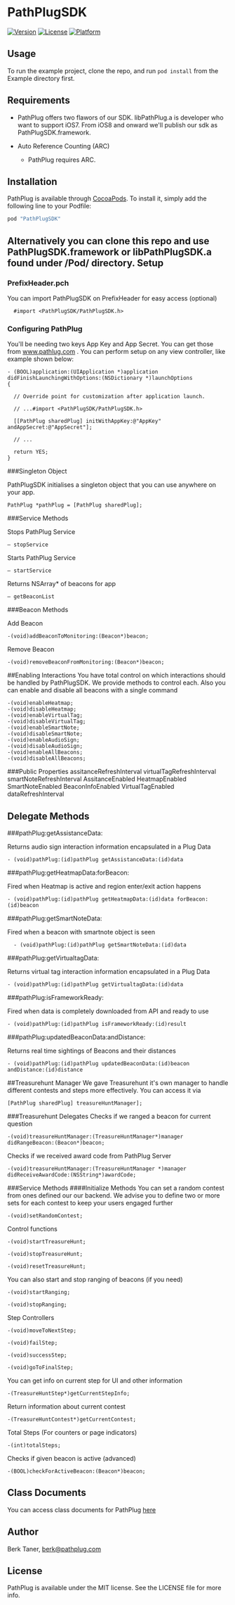 # PathPlugSDK


[![Version](https://img.shields.io/cocoapods/v/PathPlugSDK.svg?style=flat)](http://cocoapods.org/pods/PathPlugSDK)
[![License](https://img.shields.io/cocoapods/l/PathPlugSDK.svg?style=flat)](http://cocoapods.org/pods/PathPlugSDK)
[![Platform](https://img.shields.io/cocoapods/p/PathPlugSDK.svg?style=flat)](http://cocoapods.org/pods/PathPlugSDK)

## Usage

To run the example project, clone the repo, and run `pod install` from the Example directory first.

## Requirements
- PathPlug offers two flawors of our SDK. 
libPathPlug.a is developer who want to support iOS7.  From iOS8 and onward we'll publish our sdk as PathPlugSDK.framework.

- Auto Reference Counting (ARC)

  - PathPlug requires ARC.

## Installation

PathPlug is available through [CocoaPods](http://cocoapods.org). To install
it, simply add the following line to your Podfile:

```ruby
pod "PathPlugSDK"
```

Alternatively you can clone this repo and use PathPlugSDK.framework or libPathPlugSDK.a found under /Pod/ directory.
Setup
----------------------------------
### PrefixHeader.pch
You can import PathPlugSDK on PrefixHeader for easy access (optional)

      #import <PathPlugSDK/PathPlugSDK.h>


### Configuring PathPlug

You'll be needing two keys App Key and App Secret. You can get those from www.pathlug.com . You can perform setup on any view controller, like example shown below:


    - (BOOL)application:(UIApplication *)application didFinishLaunchingWithOptions:(NSDictionary *)launchOptions
    {

      // Override point for customization after application launch.

      // ...#import <PathPlugSDK/PathPlugSDK.h>

      [[PathPlug sharedPlug] initWithAppKey:@"AppKey" andAppSecret:@"AppSecret"];

      // ...

      return YES;
    }

###Singleton Object

PathPlugSDK initialises a singleton object that you can use anywhere on your app.

  	PathPlug *pathPlug = [PathPlug sharedPlug];

###Service Methods

 Stops PathPlug Service

    – stopService

Starts PathPlug Service

    – startService

Returns NSArray* of beacons for app

    – getBeaconList

###Beacon Methods

Add Beacon

	-(void)addBeaconToMonitoring:(Beacon*)beacon;
Remove Beacon

	-(void)removeBeaconFromMonitoring:(Beacon*)beacon;

##Enabling Interactions
You have total control on which interactions should be handled by PathPlugSDK. We provide methods to control each. Also you can enable and disable all beacons with a single command

	-(void)enableHeatmap;
	-(void)disableHeatmap;
	-(void)enableVirtualTag;
	-(void)disableVirtualTag;
	-(void)enableSmartNote;
	-(void)disableSmartNote;
	-(void)enableAudioSign;
	-(void)disableAudioSign;
	-(void)enableAllBeacons;
	-(void)disableAllBeacons;


###Public Properties
    assitanceRefreshInterval
    virtualTagRefreshInterval
    smartNoteRefreshInterval
    AssitanceEnabled
    HeatmapEnabled
    SmartNoteEnabled
    BeaconInfoEnabled
    VirtualTagEnabled
    dataRefreshInterval


Delegate Methods
---------------------

###pathPlug:getAssistanceData:

Returns audio sign interaction information encapsulated in a Plug Data

    - (void)pathPlug:(id)pathPlug getAssistanceData:(id)data

###pathPlug:getHeatmapData:forBeacon:

Fired when Heatmap is active and region enter/exit action happens

    - (void)pathPlug:(id)pathPlug getHeatmapData:(id)data forBeacon:(id)beacon

###pathPlug:getSmartNoteData:

Fired when a beacon with smartnote object is seen

      - (void)pathPlug:(id)pathPlug getSmartNoteData:(id)data

###pathPlug:getVirtualtagData:

Returns virtual tag interaction information encapsulated in a Plug Data

    - (void)pathPlug:(id)pathPlug getVirtualtagData:(id)data


###pathPlug:isFrameworkReady:

Fired when data is completely downloaded from API and ready to use

    - (void)pathPlug:(id)pathPlug isFrameworkReady:(id)result

###pathPlug:updatedBeaconData:andDistance:

Returns real time sightings of Beacons and their distances

    - (void)pathPlug:(id)pathPlug updatedBeaconData:(id)beacon andDistance:(id)distance
	

##Treasurehunt Manager
We gave Treasurehunt it's own manager to handle different contests and steps more effectively.
You can access it via

	[PathPlug sharedPlug] treasureHuntManager];
	
###Treasurehunt Delegates
Checks if we ranged a beacon for current question

	-(void)treasureHuntManager:(TreasureHuntManager*)manager didRangeBeacon:(Beacon*)beacon;
Checks if we received award code from PathPlug Server

	-(void)treasureHuntManager:(TreasureHuntManager *)manager didReceiveAwardCode:(NSString*)awardCode;
	
###Service Methods
####Initialize Methods 
You can set a random contest from ones defined our our backend. We advise you to define two or more sets for each contest to keep your users engaged further

	-(void)setRandomContest;

Control functions

	-(void)startTreasureHunt;

	-(void)stopTreasureHunt;
	
	-(void)resetTreasureHunt;

You can also start and stop ranging of beacons (if you need)

	-(void)startRanging;

	-(void)stopRanging;

Step Controllers

	-(void)moveToNextStep;

	-(void)failStep;
	
	-(void)successStep;
	
	-(void)goToFinalStep;

You can get info on current step for UI and other information

	-(TreasureHuntStep*)getCurrentStepInfo;
Return information about current contest

	-(TreasureHuntContest*)getCurrentContest;
Total Steps (For counters or page indicators)

	-(int)totalSteps;
Checks if given beacon is active (advanced)

	-(BOOL)checkForActiveBeacon:(Beacon*)beacon;


Class Documents
---------------------

You can access class documents for PathPlug [here](http://www.pathplug.com/public/documentation/ios/index.html)


## Author

Berk Taner, berk@pathplug.com

## License

PathPlug is available under the MIT license. See the LICENSE file for more info.
